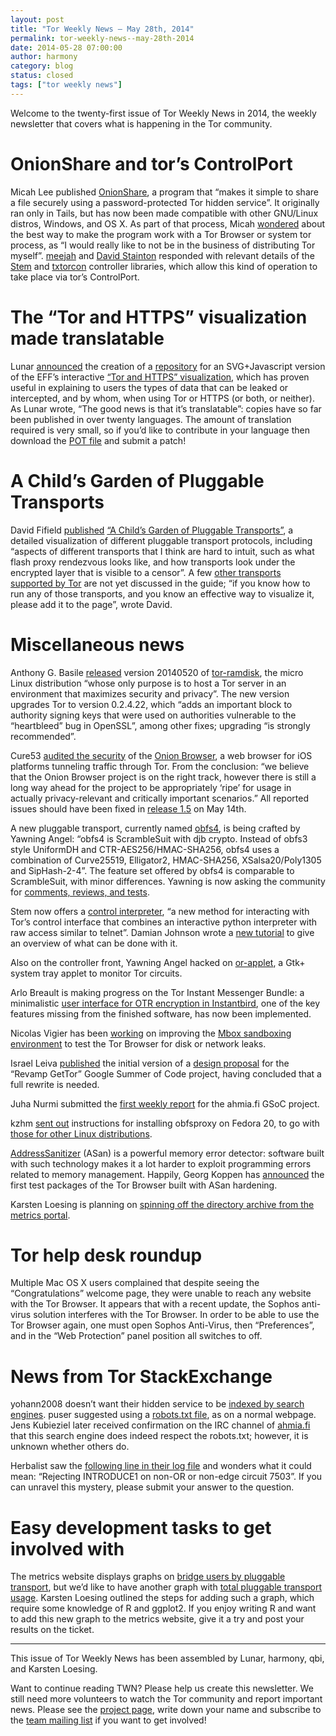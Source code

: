 ```yaml
---
layout: post
title: "Tor Weekly News — May 28th, 2014"
permalink: tor-weekly-news--may-28th-2014
date: 2014-05-28 07:00:00
author: harmony
category: blog
status: closed
tags: ["tor weekly news"]
---
```


Welcome to the twenty-first issue of Tor Weekly News in 2014, the weekly newsletter that covers what is happening in the Tor community.

OnionShare and tor’s ControlPort
================================

Micah Lee published [OnionShare](https://github.com/micahflee/onionshare), a program that “makes it simple to share a file securely using a password-protected Tor hidden service”. It originally ran only in Tails, but has now been made compatible with other GNU/Linux distros, Windows, and OS X. As part of that process, Micah [wondered](https://lists.torproject.org/pipermail/tor-dev/2014-May/006895.html) about the best way to make the program work with a Tor Browser or system tor process, as “I would really like to not be in the business of distributing Tor myself”. [meejah](https://lists.torproject.org/pipermail/tor-dev/2014-May/006896.html) and [David Stainton](https://lists.torproject.org/pipermail/tor-dev/2014-May/006899.html) responded with relevant details of the [Stem](https://stem.torproject.org/) and [txtorcon](https://github.com/meejah/txtorcon) controller libraries, which allow this kind of operation to take place via tor’s ControlPort.

The “Tor and HTTPS” visualization made translatable
===================================================

Lunar [announced](https://lists.torproject.org/pipermail/tor-talk/2014-May/033001.html) the creation of a [repository](https://people.torproject.org/~lunar/tor-and-https/) for an SVG+Javascript version of the EFF’s interactive [“Tor and HTTPS” visualization](https://www.eff.org/pages/tor-and-https/), which has proven useful in explaining to users the types of data that can be leaked or intercepted, and by whom, when using Tor or HTTPS (or both, or neither). As Lunar wrote, “The good news is that it’s translatable”: copies have so far been published in over twenty languages. The amount of translation required is very small, so if you’d like to contribute in your language then download the [POT file](https://gitweb.torproject.org/user/lunar/tor-and-https.git/blob/HEAD:/tor-and-https.pot) and submit a patch!

A Child’s Garden of Pluggable Transports
========================================

David Fifield [published](https://lists.torproject.org/pipermail/tor-dev/2014-May/006891.html) [“A Child’s Garden of Pluggable Transports”](https://trac.torproject.org/projects/tor/wiki/doc/AChildsGardenOfPluggableTransports), a detailed visualization of different pluggable transport protocols, including “aspects of different transports that I think are hard to intuit, such as what flash proxy rendezvous looks like, and how transports look under the encrypted layer that is visible to a censor”. A few [other transports supported by Tor](https://www.torproject.org/docs/pluggable-transports) are not yet discussed in the guide; “if you know how to run any of those transports, and you know an effective way to visualize it, please add it to the page”, wrote David.

Miscellaneous news
==================

Anthony G. Basile [released](http://opensource.dyc.edu/pipermail/tor-ramdisk/2014-May/000131.html) version 20140520 of [tor-ramdisk](http://opensource.dyc.edu/tor-ramdisk), the micro Linux distribution “whose only purpose is to host a Tor server in an environment that maximizes security and privacy”. The new version upgrades Tor to version 0.2.4.22, which “adds an important block to authority signing keys that were used on authorities vulnerable to the “heartbleed” bug in OpenSSL”, among other fixes; upgrading “is strongly recommended”.

Cure53 [audited the security](https://cure53.de/pentest-report_onion-browser.pdf) of the [Onion Browser](https://mike.tig.as/onionbrowser/), a web browser for iOS platforms tunneling traffic through Tor. From the conclusion: “we believe that the Onion Browser project is on the right track, however there is still a long way ahead for the project to be appropriately ‘ripe’ for usage in actually privacy-relevant and critically important scenarios.” All reported issues should have been fixed in [release 1.5](https://mike.tig.as/onionbrowser/security/#v1_5) on May 14th.

A new pluggable transport, currently named [obfs4](https://github.com/Yawning/obfs4), is being crafted by Yawning Angel: “obfs4 is ScrambleSuit with djb crypto. Instead of obfs3 style UniformDH and CTR-AES256/HMAC-SHA256, obfs4 uses a combination of Curve25519, Elligator2, HMAC-SHA256, XSalsa20/Poly1305 and SipHash-2-4”. The feature set offered by obfs4 is comparable to ScrambleSuit, with minor differences. Yawning is now asking the community for [comments, reviews, and tests](https://lists.torproject.org/pipermail/tor-dev/2014-May/006897.html).

Stem now offers a [control interpreter](https://blog.torproject.org/blog/new-feature-tor-interpreter), “a new method for interacting with Tor’s control interface that combines an interactive python interpreter with raw access similar to telnet”. Damian Johnson wrote a [new tutorial](https://stem.torproject.org/tutorials/down_the_rabbit_hole.html) to give an overview of what can be done with it.

Also on the controller front, Yawning Angel hacked on [or-applet](https://github.com/yawning/or-applet), a Gtk+ system tray applet to monitor Tor circuits.

Arlo Breault is making progress on the Tor Instant Messenger Bundle: a minimalistic [user interface for OTR encryption in Instantbird](https://bugs.torproject.org/11533), one of the key features missing from the finished software, has now been implemented.

Nicolas Vigier has been [working](https://lists.torproject.org/pipermail/tor-dev/2014-May/006911.html) on improving the [Mbox sandboxing environment](https://github.com/tsgates/mbox/) to test the Tor Browser for disk or network leaks.

Israel Leiva [published](https://lists.torproject.org/pipermail/tor-dev/2014-May/006903.html) the initial version of a [design proposal](https://github.com/ileiva/gettor/blob/master/spec/overview.txt) for the “Revamp GetTor” Google Summer of Code project, having concluded that a full rewrite is needed.

Juha Nurmi submitted the [first weekly report](https://lists.torproject.org/pipermail/tor-reports/2014-May/000536.html) for the ahmia.fi GSoC project.

kzhm [sent out](https://lists.torproject.org/pipermail/tor-talk/2014-May/033032.html) instructions for installing obfsproxy on Fedora 20, to go with [those for other Linux distributions](https://www.torproject.org/projects/obfsproxy-instructions.html).

[AddressSanitizer](https://code.google.com/p/address-sanitizer/wiki/AddressSanitizer) (ASan) is a powerful memory error detector: software built with such technology makes it a lot harder to exploit programming errors related to memory management. Happily, Georg Koppen has [announced](https://lists.torproject.org/pipermail/tor-qa/2014-May/000414.html) the first test packages of the Tor Browser built with ASan hardening.

Karsten Loesing is planning on [spinning off the directory archive from the metrics portal](https://lists.torproject.org/pipermail/tor-dev/2014-May/006909.html).

Tor help desk roundup
=====================

Multiple Mac OS X users complained that despite seeing the “Congratulations” welcome page, they were unable to reach any website with the Tor Browser. It appears that with a recent update, the Sophos anti-virus solution interferes with the Tor Browser. In order to be able to use the Tor Browser again, one must open Sophos Anti-Virus, then “Preferences”, and in the “Web Protection” panel position all switches to off.

News from Tor StackExchange
===========================

yohann2008 doesn’t want their hidden service to be [indexed by search engines](https://tor.stackexchange.com/q/2130/88). puser suggested using a [robots.txt file](https://en.wikipedia.org/wiki/Robots_exclusion_standard), as on a normal webpage. Jens Kubieziel later received confirmation on the IRC channel of [ahmia.fi](https://ahmia.fi/) that this search engine does indeed respect the robots.txt; however, it is unknown whether others do.

Herbalist saw the [following line in their log file](https://tor.stackexchange.com/q/1866/88) and wonders what it could mean: “Rejecting INTRODUCE1 on non-OR or non-edge circuit 7503”. If you can unravel this mystery, please submit your answer to the question.

Easy development tasks to get involved with
===========================================

The metrics website displays graphs on [bridge users by pluggable transport](https://metrics.torproject.org/users.html#userstats-bridge-transport), but we’d like to have another graph with [total pluggable transport usage](https://bugs.torproject.org/11799). Karsten Loesing outlined the steps for adding such a graph, which require some knowledge of R and ggplot2. If you enjoy writing R and want to add this new graph to the metrics website, give it a try and post your results on the ticket.

* * * * *

This issue of Tor Weekly News has been assembled by Lunar, harmony, qbi, and Karsten Loesing.

Want to continue reading TWN? Please help us create this newsletter. We still need more volunteers to watch the Tor community and report important news. Please see the [project page](https://trac.torproject.org/projects/tor/wiki/TorWeeklyNews), write down your name and subscribe to the [team mailing list](https://lists.torproject.org/cgi-bin/mailman/listinfo/news-team) if you want to get involved!
